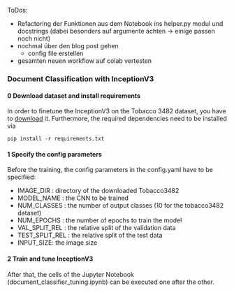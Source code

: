 ToDos:

- Refactoring der Funktionen aus dem Notebook ins helper.py modul und docstrings (dabei besonders auf argumente achten -> einige passen noch nicht)
- nochmal über den blog post gehen
  - config file erstellen
- gesamten neuen workflow auf colab vertesten

### Document Classification with InceptionV3 

#### 0 Download dataset and install requirements 

In order to finetune the InceptionV3 on the Tobacco 3482 dataset, you have to [download](https://www.kaggle.com/datasets/patrickaudriaz/tobacco3482jpg) it. 
Furthermore, the required dependencies need to be installed via

```
pip install -r requirements.txt 
```

#### 1 Specify the config parameters 

Before the training, the config parameters in the config.yaml have to be specified:

- IMAGE_DIR : directory of the downloaded Tobacco3482
- MODEL_NAME : the CNN to be trained 
- NUM_CLASSES : the number of output classes (10 for the tobacco3482 dataset)
- NUM_EPOCHS : the number of epochs to train the model
- VAL_SPLIT_REL : the relative split of the validation data 
- TEST_SPLIT_REL : the relative split of the test data
- INPUT_SIZE: the image size 

#### 2 Train and tune InceptionV3

After that, the cells of the Jupyter Notebook (document_classifier_tuning.ipynb) can be executed one after the other. 